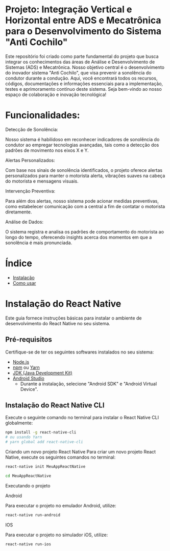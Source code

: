 # Projeto: Integração Vertical e Horizontal entre ADS e Mecatrônica para o Desenvolvimento do Sistema "Anti Cochilo"
Este repositório foi criado como parte fundamental do projeto que busca integrar os conhecimentos das áreas de Análise e Desenvolvimento de Sistemas (ADS) e Mecatrônica. Nosso objetivo central é o desenvolvimento do inovador sistema "Anti Cochilo", que visa prevenir a sonolência do condutor durante a condução. Aqui, você encontrará todos os recursos, códigos, documentações e informações essenciais para a implementação, testes e aprimoramento contínuo deste sistema. Seja bem-vindo ao nosso espaço de colaboração e inovação tecnológica!
# Funcionalidades:

Detecção de Sonolência:

Nosso sistema é habilidoso em reconhecer indicadores de sonolência do condutor ao empregar tecnologias avançadas, tais como a detecção dos padrões de movimento nos eixos X e Y.

Alertas Personalizados:

Com base nos sinais de sonolência identificados, o projeto oferece alertas personalizados para manter o motorista alerta, vibrações suaves na cabeça do motorista e mensagens visuais.

Intervenção Preventiva:

Para além dos alertas, nosso sistema pode acionar medidas preventivas, como estabelecer comunicação com a central a fim de contatar o motorista diretamente.

Análise de Dados:

O sistema registra e analisa os padrões de comportamento do motorista ao longo do tempo, oferecendo insights acerca dos momentos em que a sonolência é mais pronunciada.
# Índice

- [Instalação](#instalação)
- [Como usar](#como-usar)


# Instalação do React Native

Este guia fornece instruções básicas para instalar o ambiente de desenvolvimento do React Native no seu sistema.

## Pré-requisitos

Certifique-se de ter os seguintes softwares instalados no seu sistema:

- [Node.js](https://nodejs.org/)
- [npm](https://www.npmjs.com/get-npm) ou [Yarn](https://classic.yarnpkg.com/en/docs/install/)
- [JDK (Java Development Kit)](https://www.oracle.com/java/technologies/javase-jdk8-downloads.html)
- [Android Studio](https://developer.android.com/studio)
  - Durante a instalação, selecione "Android SDK" e "Android Virtual Device".

## Instalação do React Native CLI

Execute o seguinte comando no terminal para instalar o React Native CLI globalmente:

```bash
npm install -g react-native-cli
# ou usando Yarn
# yarn global add react-native-cli
```

Criando um novo projeto React Native
Para criar um novo projeto React Native, execute os seguintes comandos no terminal:

```bash
react-native init MeuAppReactNative

cd MeuAppReactNative
```

Executando o projeto

Android

Para executar o projeto no emulador Android, utilize:

```bash
react-native run-android
```

IOS

Para executar o projeto no simulador iOS, utilize:
```bash
react-native run-ios
```
